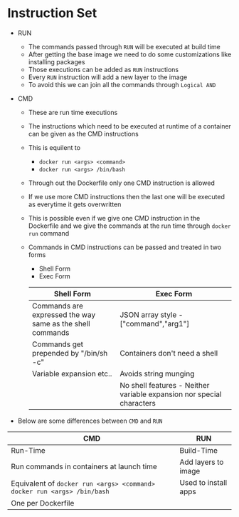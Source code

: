 # Instruction Set

- RUN
	- The commands passed through `RUN` will be executed at build time
	- After getting the base image we need to do some customizations like installing packages
	- Those executions can be added as `RUN` instructions
	- Every `RUN` instruction will add a new layer to the image
	- To avoid this we can join all the commands through `Logical AND`
- CMD
	- These are run time executions
	- The instructions which need to be executed at runtime of a container can be given as the CMD instructions
	- This is equilent to 
		- `docker run <args> <command>`
		- `docker run <args> /bin/bash`
	- Through out the Dockerfile only one CMD instruction is allowed
	- If we use more CMD instructions then the last one will be executed as everytime it gets overwritten
	- This is possible even if we give one CMD instruction in the Dockerfile and we give the commands at the run time through `docker run` command
	- Commands in CMD instructions can be passed and treated in two forms
		- Shell Form
		- Exec Form

		| Shell Form | Exec Form |
		|------------|-----------|
		| Commands are expressed the way same as the shell commands | JSON array style - ["command","arg1"] |
		| Commands get prepended by "/bin/sh -c" | Containers don't need a shell |
		| Variable expansion etc.. | Avoids string munging |
		| | No shell features - Neither variable expansion nor special characters |

- Below are some differences between `CMD` and `RUN`

| CMD | RUN |
|-----|-----|
| Run-Time | Build-Time |
| Run commands in containers at launch time | Add layers to image |
| Equivalent of `docker run <args> <command>` `docker run <args> /bin/bash` | Used to install apps |
| One per Dockerfile | |